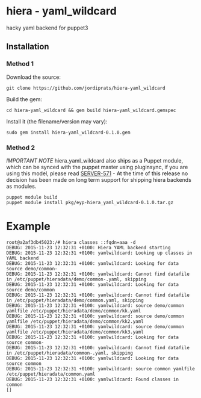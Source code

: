# hiera - yaml_wildcard

hacky yaml backend for puppet3

## Installation



### Method 1

Download the source:

```
git clone https://github.com/jordiprats/hiera-yaml_wildcard
```

Build the gem:

```
cd hiera-yaml_wildcard && gem build hiera-yaml_wildcard.gemspec
```

Install it (the filename/version may vary):

```
sudo gem install hiera-yaml_wildcard-0.1.0.gem
```

### Method 2

*IMPORTANT NOTE* hiera_yaml_wildcard also ships as a Puppet module, which can be synced with the puppet master using pluginsync, if you are using this model, please read [SERVER-571](https://tickets.puppetlabs.com/browse/SERVER-571) - At the time of this release no decision has been made on long term support for shipping hiera backends as modules.

```
puppet module build
puppet module install pkg/eyp-hiera_yaml_wildcard-0.1.0.tar.gz
```

Example
=======

```
root@a2af3db45023:/# hiera classes ::fqdn=aaa -d
DEBUG: 2015-11-23 12:32:31 +0100: Hiera YAML backend starting
DEBUG: 2015-11-23 12:32:31 +0100: yamlwildcard: Looking up classes in YAML backend
DEBUG: 2015-11-23 12:32:31 +0100: yamlwildcard: Looking for data source demo/common-
DEBUG: 2015-11-23 12:32:31 +0100: yamlwildcard: Cannot find datafile in /etc/puppet/hieradata/demo/common-.yaml, skipping
DEBUG: 2015-11-23 12:32:31 +0100: yamlwildcard: Looking for data source demo/common
DEBUG: 2015-11-23 12:32:31 +0100: yamlwildcard: Cannot find datafile in /etc/puppet/hieradata/demo/common.yaml, skipping
DEBUG: 2015-11-23 12:32:31 +0100: yamlwildcard: source demo/common yamlfile /etc/puppet/hieradata/demo/common/kk.yaml
DEBUG: 2015-11-23 12:32:31 +0100: yamlwildcard: source demo/common yamlfile /etc/puppet/hieradata/demo/common/kk2.yaml
DEBUG: 2015-11-23 12:32:31 +0100: yamlwildcard: source demo/common yamlfile /etc/puppet/hieradata/demo/common/kk3.yaml
DEBUG: 2015-11-23 12:32:31 +0100: yamlwildcard: Looking for data source common-
DEBUG: 2015-11-23 12:32:31 +0100: yamlwildcard: Cannot find datafile in /etc/puppet/hieradata/common-.yaml, skipping
DEBUG: 2015-11-23 12:32:31 +0100: yamlwildcard: Looking for data source common
DEBUG: 2015-11-23 12:32:31 +0100: yamlwildcard: source common yamlfile /etc/puppet/hieradata/common.yaml
DEBUG: 2015-11-23 12:32:31 +0100: yamlwildcard: Found classes in common
[]
```
